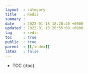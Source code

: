 ```yaml
---
layout  : category
title   : Redis
summary : 
date    : 2022-01-18 18:28:40 +0900
updated : 2022-01-18 20:55:09 +0900
tag     : redis
toc     : true
public  : true
parent  : [[/index]]
latex   : false
---
```

* TOC
  {:toc}